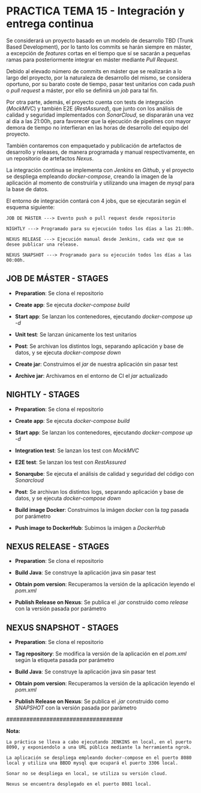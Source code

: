# PRACTICA TEMA 15 - Integración y entrega continua

Se considerará un proyecto basado en un modelo de desarrollo TBD (Trunk Based Development), por lo tanto los commits se harán siempre en máster, a excepción de *features* cortas en el tiempo que sí se sacarán a pequeñas ramas para posteriormente integrar en máster mediante *Pull Request*.

Debido al elevado número de commits en máster que se realizarán a lo largo del proyecto, por la naturaleza de desarrollo del mismo, se considera oportuno, por su barato coste de tiempo, pasar test unitarios con cada *push* o *pull request* a máster, por ello se definirá un *job* para tal fin.

Por otra parte, además, el proyecto cuenta con tests de integración (*MockMVC*) y también E2E (*RestAssured*), que junto con los análisis de calidad y seguridad implementados con *SonarCloud*, se dispararán una vez al día a las 21:00h, para favorecer que la ejecución de pipelines con mayor demora de tiempo no interfieran en las horas de desarrollo del equipo del proyecto.

También contaremos con empaquetado y publicación de artefactos de desarrollo y releases, de manera programada y manual respectivamente, en un repositorio de artefactos *Nexus*.

La integración continua se implementa con *Jenkins* en *Github*, y el proyecto se despliega empleando *docker-compose*, creando la imagen de la aplicación al momento de construirla y utilizando una imagen de *mysql* para la base de datos.

El entorno de integración contará con 4 jobs, que se ejecutarán según el esquema siguiente:  

```
JOB DE MÁSTER ---> Evento push o pull request desde repositorio
```

```
NIGHTLY ---> Programado para su ejecución todos los días a las 21:00h.
```

```
NEXUS RELEASE ---> Ejecución manual desde Jenkins, cada vez que se desee publicar una release.
```

```
NEXUS SNAPSHOT ---> Programado para su ejecución todos los días a las 00:00h.
```

## JOB DE MÁSTER - STAGES

* **Preparation**: Se clona el repositorio
      
* **Create app**: Se ejecuta *docker-compose build* 
      
* **Start app**: Se lanzan los contenedores, ejecutando *docker-compose up -d*
      
* **Unit test**: Se lanzan únicamente los test unitarios
      
* **Post**: Se archivan los distintos logs, separando aplicación y base de datos, y se ejecuta *docker-compose down*
      
* **Create jar**: Construimos el *jar* de nuestra aplicación sin pasar test
      
* **Archive jar**: Archivamos en el entorno de CI el *jar* actualizado

## NIGHTLY - STAGES

* **Preparation**: Se clona el repositorio
      
* **Create app**: Se ejecuta *docker-compose build* 
      
* **Start app**: Se lanzan los contenedores, ejecutando *docker-compose up -d*
      
* **Integration test**: Se lanzan los test con *MockMVC*
      
* **E2E test**: Se lanzan los test con *RestAssured*

* **Sonarqube**: Se ejecuta el análisis de calidad y seguridad del código con *Sonarcloud*

* **Post**: Se archivan los distintos logs, separando aplicación y base de datos, y se ejecuta *docker-compose down*
      
* **Build image Docker**: Construimos la imágen *docker* con la *tag* pasada por parámetro
      
* **Push image to DockerHub**: Subimos la imágen a *DockerHub*

## NEXUS RELEASE - STAGES

* **Preparation**: Se clona el repositorio
      
* **Build Java**: Se construye la aplicación java sin pasar test
      
* **Obtain pom version**: Recuperamos la versión de la aplicación leyendo el *pom.xml*

* **Publish Release on Nexus**: Se publica el *.jar* construido como *release* con la versión pasada por parámetro

## NEXUS SNAPSHOT - STAGES

* **Preparation**: Se clona el repositorio

* **Tag repository**: Se modifica la versión de la aplicación en el *pom.xml* según la etiqueta pasada por parámetro
      
* **Build Java**: Se construye la aplicación java sin pasar test
      
* **Obtain pom version**: Recuperamos la versión de la aplicación leyendo el *pom.xml*

* **Publish Release on Nexus**: Se publica el *.jar* construido como *SNAPSHOT* con la versión pasada por parámetro

###################################

**Nota:**
```
La práctica se lleva a cabo ejecutando JENKINS en local, en el puerto 8090, y exponiendolo a una URL pública mediante la herramienta ngrok. 

La aplicación se despliega empleando docker-compose en el puerto 8080 local y utiliza una BBDD mysql que ocupará el puerto 3306 local.

Sonar no se despliega en local, se utiliza su versión cloud.

Nexus se encuentra desplegado en el puerto 8081 local.
```
